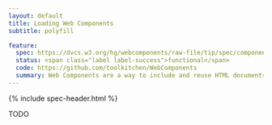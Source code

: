 ```yaml
---
layout: default
title: Loading Web Components
subtitle: polyfill

feature:
  spec: https://dvcs.w3.org/hg/webcomponents/raw-file/tip/spec/components/index.html
  status: <span class="label label-success">functional</span>
  code: https://github.com/toolkitchen/WebComponents
  summary: Web Components are a way to include and reuse HTML documents in other HTML documents.
---
```


{% include spec-header.html %}

TODO
